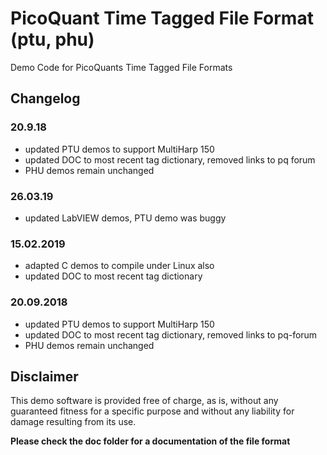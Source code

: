 # PicoQuant Time Tagged File Format (ptu, phu)


Demo Code for PicoQuants Time Tagged File Formats

## Changelog

### 20.9.18 
* updated PTU demos to support MultiHarp 150
* updated DOC to most recent tag dictionary, removed links to pq forum
* PHU demos remain unchanged

### 26.03.19
* updated LabVIEW demos, PTU demo was buggy

### 15.02.2019
* adapted C demos to compile under Linux also
* updated DOC to most recent tag dictionary

### 20.09.2018
* updated PTU demos to support MultiHarp 150
* updated DOC to most recent tag dictionary, removed links to pq-forum
* PHU demos remain unchanged

## Disclaimer

This demo software is provided free of charge, as is, without any guaranteed fitness for a specific purpose and without any liability for damage resulting from its use.

**Please check the doc folder for a documentation of the file format**
